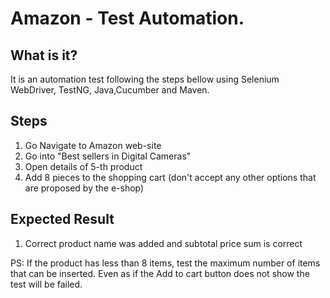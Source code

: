 # Amazon - Test Automation.
## What is it?
It is an automation test following the steps bellow using Selenium WebDriver, TestNG, Java,Cucumber and Maven.

## Steps
1. Go Navigate to Amazon web-site
2. Go into "Best sellers in Digital Cameras"
3. Open details of 5-th product
4. Add 8 pieces to the shopping cart (don't accept any other options that are proposed by the e-shop)
## Expected Result
1. Correct product name was added and subtotal price sum is correct

PS: If the product has less than 8 items, test the maximum number of items that can be inserted. Even as if the Add to cart button does not show the test will be failed.
